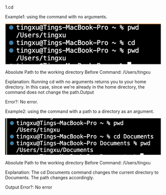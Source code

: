 1.cd

Example1: using the command with no arguments.

![Image](p1.png)

Absolute Path to the working directory Before Command:  /Users/tingxu

Explanation: Running cd with no arguments returns you to your home directory. In this case, since we're already in the home directory, the command does not change the path.Output 

Error?: No error.


Example2: using the command with a path to a directory as an argument.

![Image](p2.png)

Absolute Path to the working directory Before Command: /Users/tingxu

Explanation: The cd Documents command changes the current directory to Documents. The path changes accordingly.

Output Error?: No error
